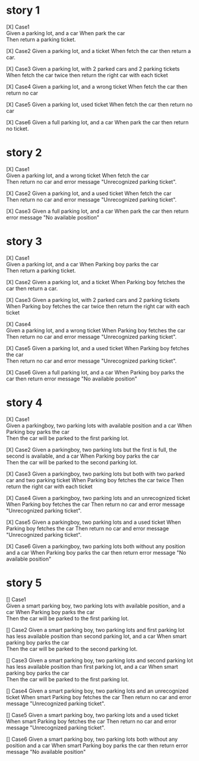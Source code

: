 # story 1
[X] Case1  
Given a parking lot, and a car 
When park the car  
Then return a parking ticket.

[X] Case2
Given a parking lot, and a ticket
When fetch the car
then return a car.

[X] Case3
Given a parking lot, with 2 parked cars and 2 parking tickets
When fetch the car twice
then return the right car with each ticket

[X] Case4
Given a parking lot, and a wrong ticket
When fetch the car
then return no car

[X] Case5
Given a parking lot, used ticket
When fetch the car
then return no car

[X] Case6
Given a full parking lot, and a car
When park the car
then return no ticket.


# story 2
[X] Case1  
Given a parking lot, and a wrong ticket
When fetch the car  
Then return no car and error message "Unrecognized parking ticket".

[X] Case2 
Given a parking lot, and a used ticket
When fetch the car  
Then return no car and error message "Unrecognized parking ticket".

[X] Case3
Given a full parking lot, and a car
When park the car
then return error message "No available position"


# story 3
[X] Case1  
Given a parking lot, and a car
When Parking boy parks the car  
Then return a parking ticket.

[X] Case2
Given a parking lot, and a ticket
When Parking boy fetches the car
then return a car.

[X] Case3
Given a parking lot, with 2 parked cars and 2 parking tickets
When Parking boy fetches the car twice
then return the right car with each ticket

[X] Case4  
Given a parking lot, and a wrong ticket
When Parking boy fetches the car  
Then return no car and error message "Unrecognized parking ticket".

[X] Case5
Given a parking lot, and a used ticket
When Parking boy fetches the car  
Then return no car and error message "Unrecognized parking ticket".

[X] Case6
Given a full parking lot, and a car
When Parking boy parks the car
then return error message "No available position"

# story 4
[X] Case1  
Given a parkingboy, two parking lots with available position and a car
When Parking boy parks the car  
Then the car will be parked to the first parking lot.

[X] Case2
Given a parkingboy, two parking lots but the first is full, the second is available, and a car
When Parking boy parks the car  
Then the car will be parked to the second parking lot.

[X] Case3
Given a parkingboy, two parking lots but both with two parked car and two parking ticket
When Parking boy fetches the car twice 
Then return the right car with each ticket

[X] Case4
Given a parkingboy, two parking lots and an unrecognized ticket
When Parking boy fetches the car
Then return no car and error message "Unrecognized parking ticket".

[X] Case5
Given a parkingboy, two parking lots and a used ticket
When Parking boy fetches the car
Then return no car and error message "Unrecognized parking ticket".

[X] Case6
Given a parkingboy, two parking lots both without any position and a car
When Parking boy parks the car
then return error message "No available position"

# story 5
[] Case1  
Given a smart parking boy, two parking lots with available position, and a car
When Parking boy parks the car  
Then the car will be parked to the first parking lot.

[] Case2
Given a smart parking boy, two parking lots and first parking lot has less available position than second parking lot, and a car
When smart parking boy parks the car  
Then the car will be parked to the second parking lot.

[] Case3
Given a smart parking boy, two parking lots and second parking lot has less available position than first parking lot, and a car
When smart parking boy parks the car  
Then the car will be parked to the first parking lot.

[] Case4
Given a smart parking boy, two parking lots and an unrecognized ticket
When smart Parking boy fetches the car
Then return no car and error message "Unrecognized parking ticket".

[] Case5
Given a smart parking boy, two parking lots and a used ticket
When smart Parking boy fetches the car
Then return no car and error message "Unrecognized parking ticket".

[] Case6
Given a smart parking boy, two parking lots both without any position and a car
When smart Parking boy parks the car
then return error message "No available position"